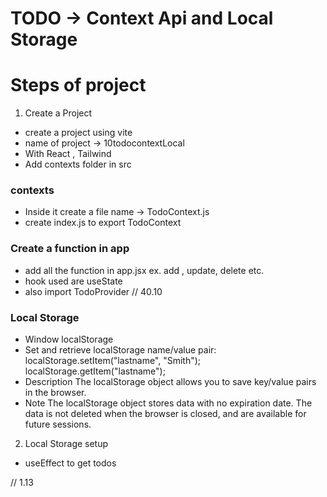 # TODO -> Context Api and Local Storage
# Steps of project
1. Create a Project
- create a project using vite
- name of project -> 10todocontextLocal
- With React , Tailwind
- Add contexts folder in src
### contexts
- Inside it create a file name -> TodoContext.js
- create index.js to export TodoContext

### Create a function in app
- add all the function in app.jsx ex. add , update, delete etc.
- hook used are useState
- also import TodoProvider
// 40.10

### Local Storage
- Window localStorage
- Set and retrieve localStorage name/value pair:
localStorage.setItem("lastname", "Smith");
localStorage.getItem("lastname");
- Description
The localStorage object allows you to save key/value pairs in the browser.
- Note
The localStorage object stores data with no expiration date.
The data is not deleted when the browser is closed, and are available for future sessions.

2. Local Storage setup
- useEffect to get todos

// 1.13